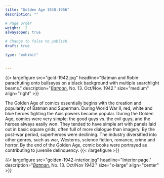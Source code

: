 ```yaml
---
title: "Golden Age 1938-1956"
description: ""

# Page order
weight:  2
alwaysopen: true

# Change to false to publish.
draft: true

type: "exhibit"


---
```

{{< largefigure src="gold-1942.jpg"
                headline="Batman and Robin parachuting onto bullseyes on a black background with multiple searchlight beams."
				description="[*Batman.*](https://bc-primo.hosted.exlibrisgroup.com/permalink/f/1jdnfk3/ALMA-BC21358830010001021) No. 13. Oct/Nov. 1942."
                size="medium"
				align="right" >}}

The Golden Age of comics essentially begins with the creation and popularity of Batman and Superman. During World War II, red, white and blue heroes fighting the Axis powers became popular. During the Golden Age, comics were very simple: the good guys vs. the evil guys, and the heroes always easily won. They tended to have simple art with panels laid out in basic square grids, often full of more dialogue than imagery. By the post-war period, superheroes were declining. The industry diversified into other genres, such as war, Westerns, science fiction, romance, crime and horror. By the end of the Golden Age, comic books were portrayed as contributing to juvenile delinquency.
{{< /largefigure >}}

{{< largefigure src="golden-1942-interior.jpg"
                headline="Interior page."
				description="[*Batman.*](https://bc-primo.hosted.exlibrisgroup.com/permalink/f/1jdnfk3/ALMA-BC21358830010001021) No. 13. Oct/Nov 1942."
                size="x-large"
				align="center" >}}


